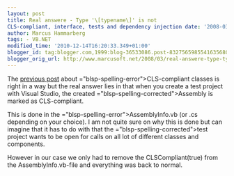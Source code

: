 ```yaml
---
layout: post
title: Real answere - Type '\[typename\]' is not
CLS-compliant, interface, tests and dependency injection date: '2008-03-06T07:31:00.004+01:00'
author: Marcus Hammarberg
tags: - VB.NET
modified_time: '2010-12-14T16:20:33.349+01:00'
blogger_id: tag:blogger.com,1999:blog-36533086.post-8327565985541635680
blogger_orig_url: http://www.marcusoft.net/2008/03/real-answere-type-typename-is-not-cls.html
---
```


The [previous
post](http://marcushammarberg.blogspot.com/2008/03/type-typename-is-not-cls-compliant.html)
about <span>="blsp-spelling-error">CLS</span>-compliant classes is right in a
way but the real answer lies in that when you create a test project with
Visual Studio, the created <span>="blsp-spelling-corrected">Assembly</span> is marked as <span
id="SPELLING_ERROR_2"
class="blsp-spelling-error">CLS</span>-compliant.

This is done in the <span>="blsp-spelling-error">AssemblyInfo</span>.vb (or .cs depending on
your choice). I am not quite sure on why this is done but can imagine
that it has to do with that the <span>="blsp-spelling-corrected">test project</span> wants to be open for
calls on all lot of different classes and components.

However in our case we only had to remove the <span
id="SPELLING_ERROR_5"
class="blsp-spelling-error">CLSCompliant</span>(true) from the <span
id="SPELLING_ERROR_6"
class="blsp-spelling-error">AssemblyInfo</span>.vb-file and everything
was back to normal.
